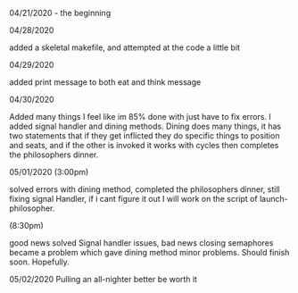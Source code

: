 04/21/2020 - the beginning 

04/28/2020 

added a skeletal makefile, and attempted at the code a little bit

04/29/2020

added print message to both eat and think message

04/30/2020

Added many things I feel like im 85% done with just have to fix errors. I added signal handler and dining methods. Dining does many things, it has two statements that if they get inflicted they do specific things to position and seats, and if the other is invoked it works with cycles then completes the philosophers dinner. 

05/01/2020  (3:00pm)

solved errors with dining method, completed the philosophers dinner, still fixing signal Handler, if i cant figure it out I will work on the script of launch-philosopher.


(8:30pm)

good news solved Signal handler issues, bad news closing semaphores became a problem which gave dining method minor problems. Should finish soon. Hopefully. 

05/02/2020 Pulling an all-nighter better be worth it

